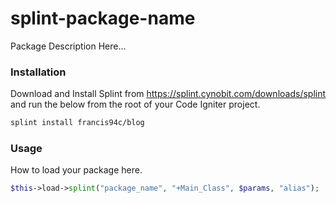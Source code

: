 # splint-package-name
Package Description Here...

### Installation ###
Download and Install Splint from https://splint.cynobit.com/downloads/splint and run the below from the root of your Code Igniter project.
```bash
splint install francis94c/blog
```
### Usage ###
How to load your package here.
```php
$this->load->splint("package_name", "+Main_Class", $params, "alias");
```
